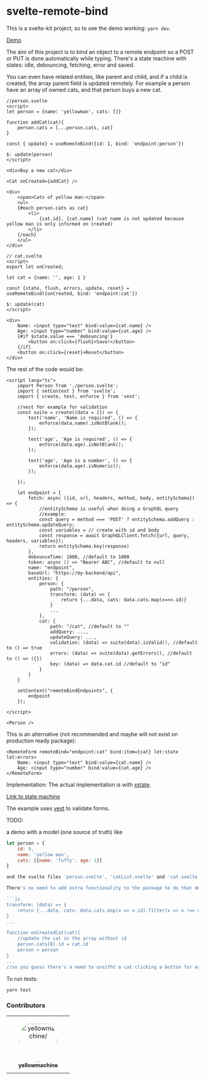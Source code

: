 # svelte-remote-bind

This is a svelte-kit project, so to see the demo working: ```yarn dev```.

[Demo](https://svelte-remote-bind.surge.sh)

The aim of this project is to bind an object to a remote endpoint so a POST or PUT is done automatically while typing. There's a state machine with states: idle, debouncing, fetching, error and saved.

You can even have related entities, like parent and child, and if a child is created, the array parent field is updated remotely. For example a person have an array of owned cats, and that person buys a new cat.

```svelte
//person.svelte
<script>
let person = {name: 'yellowman', cats: []}

function addCat(cat){
    person.cats = [...person.cats, cat]
}

const { update} = useRemoteBind({id: 1, bind: 'endpoint:person'})

$: update(person)
</script>

<div>Buy a new cat</div>

<Cat onCreated={addCat} />

<div>
    <span>Cats of yellow man:</span>
    <ul>
	{#each person.cats as cat}
		<li>
			{cat.id}, {cat.name} (cat name is not updated because yellow man is only informed on created)
		</li>
	{/each}
    </ul>
</div>
```

```svelte
// cat.svelte
<script>
export let onCreated;

let cat = {name: '', age: 1 } 

const {state, flush, errors, update, reset} = useRemoteBind({onCreated, bind: 'endpoint:cat'})

$: update(cat)
</script>

<div>
    Name: <input type="text" bind:value={cat.name} />
    Age: <input type="number" bind:value={cat.age} />
    {#if $state.value === 'debouncing'}
        <button on:click={flush}>Save!</button>
    {/if}
    <button on:click={reset}>Reset</button>
</div>
```

The rest of the code would be:

```svelte
<script lang="ts">
    import Person from './person.svelte';
    import { setContext } from 'svelte';
    import { create, test, enforce } from 'vest';

    //vest for example for validation
    const suite = create((data = {}) => {
        test('name', 'Name is required', () => {
            enforce(data.name).isNotBlank();
        });

        test('age', 'Age is required', () => {
            enforce(data.age).isNotBlank();
        });

        test('age', 'Age is a number', () => {
            enforce(data.age).isNumeric();
        });

    });

    let endpoint = {
        fetch: async ({id, url, headers, method, body, entitySchema}) => {
            //entitySchema is useful when doing a GraphQL query 
            //example:
            const query = method === 'POST' ? entitySchema.addQuery : entitySchema.updateQuery;
            const variables = // create with id and body
            const response = await GraphQLClient.fetch({url, query, headers, variables});
            return entitySchema.key(response)
        },
        debounceTime: 1000, //default to 1000
        token: async () => "Bearer ABC", //default to null
        name: "endpoint",
        baseUrl: "https://my-backend/api",
        entities: {
            person: {
                path: "/person", 
                transform: (data) => {
                    return {...data, cats: data.cats.map(x=>x.id)}
                }
                ...
            },
            cat: {
                path: "/cat", //default to ""
                addQuery: ...,
                updateQuery: ...,
                validation: (data) => suite(data).isValid(), //default to () => true
                errors: (data) => suite(data).getErrors(), //default to () => ({})
                key: (data) => data.cat.id //default to "id"
            }
        }
    }

    setContext("remoteBindEndpoints", {
        endpoint
    }); 

</script>

<Person />
```

This is an alternative (not recommended and maybe will not exist on production ready package):

```svelte
<RemoteForm remoteBind="endpoint:cat" bind:item={cat} let:state let:errors>
    Name: <input type="text" bind:value={cat.name} />
    Age: <input type="number" bind:value={cat.age} />
</RemoteForm>
```

Implementation: The actual implementation is with [xstate](https://xstate.js.org/).

[Link to state machine](https://stately.ai/viz/f439b6a7-9ede-4efc-96f7-6f34acc4261f)

The example uses [vest](https://vestjs.dev/) to validate forms.

TODO:

a demo with a model (one source of truth) like 

```js
let person = {
    id: 9,
    name: 'yellow man',
    cats: [{name: 'fuffy', age: 1}]
}

and the svelte files 'person.svelte', 'catList.svelte' and 'cat.svelte'. If you add or remove a cat, person triggers automatically a save, but no when you change the name of cat. 

There's no need to add extra functionality to the package to do that demo. The key is to have:

```js
transform: (data) => {
    return {...data, cats: data.cats.map(x => x.id).filter(x => x !== undefined)}
}
...

function onCreatedCat(cat){
    //update the cat in the array without id
    person.cats[0].id = cat.id
    person = person
}
...
//so you guess there's a need to unsifht a cat clicking a button for example inside catList
```

To run tests:

```bash
yarn test
```

### Contributors

<table>
<tr>
    <td align="center" style="word-wrap: break-word; width: 150.0; height: 150.0">
        <a href=https://github.com/yellowmachine>
            <img src=https://avatars.githubusercontent.com/u/107049630?v=4 width="100;"  style="border-radius:50%;align-items:center;justify-content:center;overflow:hidden;padding-top:10px" alt=yellowmachine/>
            <br />
            <sub style="font-size:14px"><b>yellowmachine</b></sub>
        </a>
    </td>
</tr>
</table>

